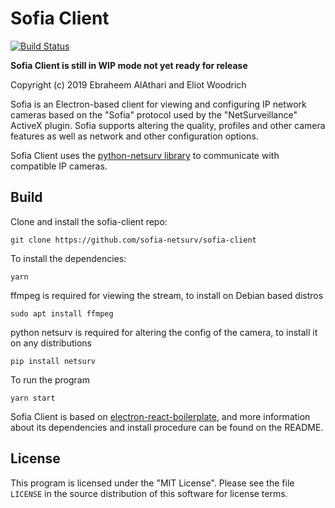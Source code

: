 # Sofia Client
[![Build Status](https://dev.azure.com/ewoodrich/sofia/_apis/build/status/sofia-netsurv.sofia-client?branchName=master)](https://dev.azure.com/ewoodrich/sofia/_build/latest?definitionId=3&branchName=master)

**Sofia Client is still in WIP mode not yet ready for release**

Copyright (c) 2019 Ebraheem AlAthari and Eliot Woodrich

Sofia is an Electron-based client for viewing and configuring IP network cameras based on the "Sofia" protocol used by the "NetSurveillance" ActiveX plugin. Sofia supports altering the quality, profiles and other camera features as well as network and other configuration options. 

Sofia Client uses the [python-netsurv library](https://github.com/sofia-netsurv/python-netsurv) to communicate with compatible IP cameras.

## Build
Clone and install the sofia-client repo:

    git clone https://github.com/sofia-netsurv/sofia-client

To install the dependencies:

    yarn
    
ffmpeg is required for viewing the stream, to install on Debian based distros

    sudo apt install ffmpeg
    
python netsurv is required for altering the config of the camera, to install it on any distributions

    pip install netsurv
    
To run the program

    yarn start
    
Sofia Client is based on [electron-react-boilerplate](https://github.com/electron-react-boilerplate/electron-react-boilerplate), and more information about its dependencies and install procedure can be found on the README.

## License
This program is licensed under the "MIT License".  Please
see the file `LICENSE` in the source distribution of this
software for license terms.
